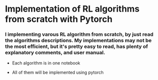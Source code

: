 # Implementation of RL algorithms from scratch with Pytorch

### I implementing varous RL algorithm from scratch, by just read the algorithms descriptions. My implementations may not be the most efficient, but it's pretty easy to read, has plenty of explanatory comments, and user manual. 

* Each algorithm is in one notebook

* All of them will be implemented using pytorch
